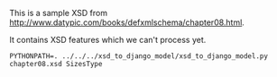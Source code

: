 This is a sample XSD from http://www.datypic.com/books/defxmlschema/chapter08.html.

It contains XSD features which we can't process yet.

```
PYTHONPATH=. ../../../xsd_to_django_model/xsd_to_django_model.py chapter08.xsd SizesType
```
